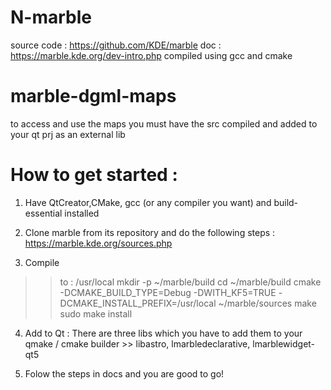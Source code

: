 # N-marble
source code : https://github.com/KDE/marble
doc : https://marble.kde.org/dev-intro.php
compiled using gcc and cmake

# marble-dgml-maps
to access and use the maps you must have the src compiled and added to your qt prj as an external lib

# How to get started :

1. Have QtCreator,CMake, gcc (or any compiler you want) and build-essential installed

2. Clone marble from its repository and do the following steps : https://marble.kde.org/sources.php

3. Compile

>> to : /usr/local
mkdir -p ~/marble/build
cd ~/marble/build
cmake -DCMAKE_BUILD_TYPE=Debug -DWITH_KF5=TRUE -DCMAKE_INSTALL_PREFIX=/usr/local ~/marble/sources
make
sudo make install

4. Add to Qt : There are three libs which you have to add them to your qmake / cmake builder >> libastro, lmarbledeclarative, lmarblewidget-qt5

5. Folow the steps in docs and you are good to go!
